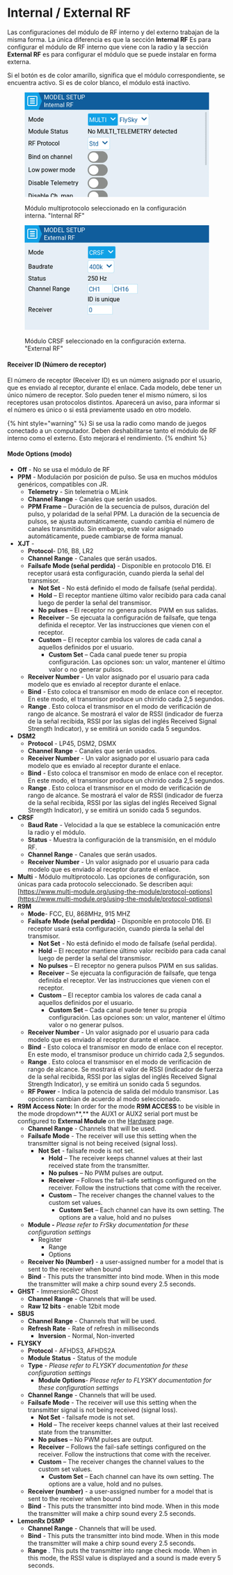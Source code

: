 # Internal / External RF

Las configuraciones del módulo de RF interno y del externo trabajan de la misma forma. La única diferencia es que la sección **Internal RF** Es para configurar el módulo de RF interno que viene con la radio y la sección **External RF** es para configurar el módulo que se puede instalar en forma externa.

Si el botón es de color amarillo, significa que el módulo correspondiente, se encuentra activo. Si es de color blanco, el módulo está inactivo.

<div>

<figure><img src="../../../../.gitbook/assets/internalrf.png" alt=""><figcaption><p>Módulo multiprotocolo seleccionado en la configuración interna. "Internal RF"</p></figcaption></figure>

 

<figure><img src="../../../../.gitbook/assets/externalrf.png" alt=""><figcaption><p>Módulo CRSF seleccionado en la configuración externa. "External RF"</p></figcaption></figure>

</div>

#### Receiver ID (Número de receptor)

El número de receptor (Receiver ID) es un número asignado por el usuario, que es enviado al receptor, durante el enlace. Cada modelo, debe tener un único número de receptor. Solo pueden tener el mismo número, si los receptores usan protocolos distintos. Aparecerá un aviso, para informar si el número es único o si está previamente usado en otro modelo.

{% hint style="warning" %}
Si se usa la radio como mando de juegos conectado a un computador. Deben deshabilitarse tanto el módulo de RF interno como el externo. Esto mejorará el rendimiento.&#x20;
{% endhint %}

#### Mode Options (modo)

* **Off** - No se usa el módulo de RF
* **PPM** - Modulación por posición de pulso. Se usa en muchos módulos genéricos, compatibles con JR.
  * **Telemetry** - Sin telemetria o MLink
  * **Channel Range** - Canales que serán usados.
  * **PPM Frame** – Duración de la secuencia de pulsos, duración del pulso, y polaridad de la señal PPM. La duración de la secuencia de pulsos, se ajusta automáticamente, cuando cambia el número de canales transmitido. Sin embargo, este valor asignado automáticamente, puede cambiarse de forma manual.
* **XJT** -&#x20;
  * **Protocol**- D16, B8, LR2
  * **Channel Range** - Canales que serán usados.
  * **Failsafe Mode (señal perdida)** - Disponible en protocolo D16. El receptor usará esta configuración, cuando pierda la señal del transmisor.
    * **Not Set** - No está definido el modo de failsafe (señal perdida).&#x20;
    * **Hold** – El receptor mantiene último valor recibido para cada canal luego de perder la señal del transmisor.
    * **No pulses** – El receptor no genera pulsos PWM en sus salidas.
    * **Receiver** – Se ejecuata la configuración de failsafe, que tenga definida el receptor. Ver las instrucciones que vienen con el receptor.
    * **Custom** – El receptor cambia los valores de cada canal a aquellos definidos por el usuario.
      * **Custom Set** – Cada canal puede tener su propia configuración. Las opciones son: un valor, mantener el último valor o no generar pulsos.
  * **Receiver Number** - Un valor asignado por el usuario para cada modelo que es enviado al receptor durante el enlace.
  * **Bind** - Esto coloca el transmisor en modo de enlace con el receptor. En este modo, el transmisor produce un chirrido cada 2,5 segundos.
  * **Range** . Esto coloca el transmisor en el modo de verificación de rango de alcance. Se mostrará el valor de RSSI (indicador de fuerza de la señal recibida, RSSI por las siglas del inglés Received Signal Strength Indicator), y se emitirá un sonido cada 5 segundos.
* **DSM2**
  * **Protocol** - LP45, DSM2, DSMX
  * **Channel Range** - Canales que serán usados.
  * **Receiver Number** -  Un valor asignado por el usuario para cada modelo que es enviado al receptor durante el enlace.
  * **Bind** - Esto coloca el transmisor en modo de enlace con el receptor. En este modo, el transmisor produce un chirrido cada 2,5 segundos.
  * **Range** . Esto coloca el transmisor en el modo de verificación de rango de alcance. Se mostrará el valor de RSSI (indicador de fuerza de la señal recibida, RSSI por las siglas del inglés Received Signal Strength Indicator), y se emitirá un sonido cada 5 segundos.
* **CRSF**
  * **Baud Rate** - Velocidad a la que se establece la comunicación entre la radio y el módulo.
  * **Status** - Muestra la configuración de la transmisión, en el módulo RF.
  * **Channel Range** - Canales que serán usados.
  * **Receiver Number** -  Un valor asignado por el usuario para cada modelo que es enviado al receptor durante el enlace.
* **Multi** - Módulo multiprotocolo. Las opciones de configuración, son únicas para cada protocolo seleccionado. Se describen aqui:  [https://www.multi-module.org/using-the-module/protocol-options](https://www.multi-module.org/using-the-module/protocol-options)
* **R9M**
  * **Mode**- FCC, EU, 868MHz, 915 MHZ
  * **Failsafe Mode (señal perdida)** - Disponible en protocolo D16. El receptor usará esta configuración, cuando pierda la señal del transmisor.
    * **Not Set** - No está definido el modo de failsafe (señal perdida).&#x20;
    * **Hold** – El receptor mantiene último valor recibido para cada canal luego de perder la señal del transmisor.
    * **No pulses** – El receptor no genera pulsos PWM en sus salidas.
    * **Receiver** – Se ejecuata la configuración de failsafe, que tenga definida el receptor. Ver las instrucciones que vienen con el receptor.
    * **Custom** – El receptor cambia los valores de cada canal a aquellos definidos por el usuario.
      * **Custom Set** – Cada canal puede tener su propia configuración. Las opciones son: un valor, mantener el último valor o no generar pulsos.
  * **Receiver Number** -  Un valor asignado por el usuario para cada modelo que es enviado al receptor durante el enlace.
  * **Bind** - Esto coloca el transmisor en modo de enlace con el receptor. En este modo, el transmisor produce un chirrido cada 2,5 segundos.
  * **Range** . Esto coloca el transmisor en el modo de verificación de rango de alcance. Se mostrará el valor de RSSI (indicador de fuerza de la señal recibida, RSSI por las siglas del inglés Received Signal Strength Indicator), y se emitirá un sonido cada 5 segundos.
  * **RF Power** - Indica la potencia de salida del módulo transmisor. Las opciones cambian de acuerdo al modo seleccionado.
* **R9M Access    Note:** In order for the mode **R9M ACCESS** to be visible in the mode dropdown**,** the AUX1 or AUX2 serial port must be configured to **External Module** on the [Hardware](../../radio-settings/hardware.md) page.&#x20;
  * **Channel Range** - Channels that will be used.
  * **Failsafe Mode** - The receiver will use this setting when the transmitter signal is not being received (signal loss).
    * **Not Set** - failsafe mode is not set.&#x20;
      * **Hold** – The receiver keeps channel values at their last received state from the transmitter.
      * **No pulses** – No PWM pulses are output.
      * **Receiver** – Follows the fail-safe settings configured on the receiver. Follow the instructions that come with the receiver.
      * **Custom** – The receiver changes the channel values to the custom set values.
        * **Custom Set** – Each channel can have its own setting. The options are a value, hold and no pulses
  * **Module -** _Please refer to FrSky documentation for these configuration settings_
    * Register
      * Range
      * Options
  * **Receiver No (Number)** -  a user-assigned number for a model that is sent to the receiver when bound
  * **Bind** - This puts the transmitter into bind mode. When in this mode the transmitter will make a chirp sound every 2.5 seconds.
* **GHST** - ImmersionRC Ghost
  * **Channel Range** - Channels that will be used.
  * **Raw 12 bits** - enable 12bit mode
* **SBUS**&#x20;
  * **Channel Range** - Channels that will be used.
  * **Refresh Rate** - Rate of refresh in milliseconds
    * **Inversion** - Normal, Non-inverted
* **FLYSKY**&#x20;
  * **Protocol** - AFHDS3, AFHDS2A
  * **Module Status** - Status of the module
  * **Type** - _Please refer to FLYSKY documentation for these configuration settings_
    * **Module Options**- _Please refer to FLYSKY documentation for these configuration settings_
  * **Channel Range** - Channels that will be used.
  * **Failsafe Mode** - The receiver will use this setting when the transmitter signal is not being received (signal loss).
    * **Not Set** - failsafe mode is not set.&#x20;
    * **Hold** – The receiver keeps channel values at their last received state from the transmitter.
    * **No pulses** – No PWM pulses are output.
    * **Receiver** – Follows the fail-safe settings configured on the receiver. Follow the instructions that come with the receiver.
    * **Custom** – The receiver changes the channel values to the custom set values.
      * **Custom Set** – Each channel can have its own setting. The options are a value, hold and no pulses.
  * **Receiver (number)** -  a user-assigned number for a model that is sent to the receiver when bound
  * **Bind** - This puts the transmitter into bind mode. When in this mode the transmitter will make a chirp sound every 2.5 seconds.
* **LemonRx DSMP**
  * **Channel Range** - Channels that will be used.
  * **Bind** - This puts the transmitter into bind mode. When in this mode the transmitter will make a chirp sound every 2.5 seconds.
  * **Range** . This puts the transmitter into range check mode. When in this mode, the RSSI value is displayed and a sound is made every 5 seconds.
